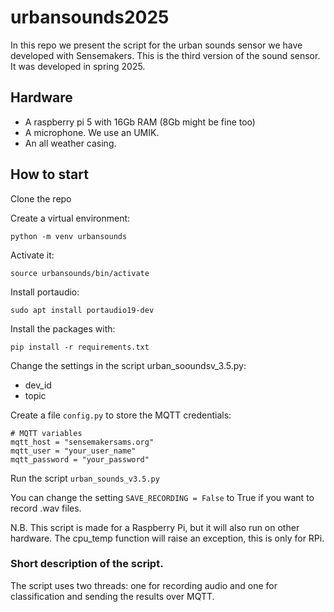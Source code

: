 # urbansounds2025

In this repo we present the script for the urban sounds sensor we have developed with Sensemakers. This is the third version of the sound sensor. It was developed in spring 2025.

## Hardware
- A raspberry pi 5 with 16Gb RAM (8Gb might be fine too)
- A microphone. We use an UMIK.
- An all weather casing.

## How to start
Clone the repo

Create a virtual environment:

`python -m venv urbansounds`

Activate it:

`source urbansounds/bin/activate`

Install portaudio:

`sudo apt install portaudio19-dev`

Install the packages with:

`pip install -r requirements.txt`

Change the settings in the script urban_sooundsv_3.5.py: 
- dev_id
- topic

Create a file  `config.py` to store the MQTT credentials:
```
# MQTT variables 
mqtt_host = "sensemakersams.org"
mqtt_user = "your_user_name"
mqtt_password = "your_password"
```

Run the script `urban_sounds_v3.5.py`

You can change the setting `SAVE_RECORDING = False` to True if you want to record .wav files. 

N.B. This script is made for a Raspberry Pi, but it will also run on other hardware. The cpu_temp function will raise an exception, this is only for RPi. 


### Short description of the script.
The script uses two threads: one for recording audio and one for classification and sending the results over MQTT.

